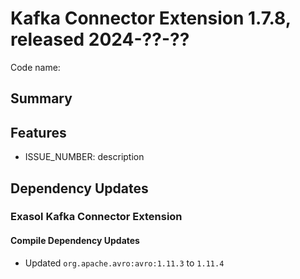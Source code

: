 # Kafka Connector Extension 1.7.8, released 2024-??-??

Code name:

## Summary

## Features

* ISSUE_NUMBER: description

## Dependency Updates

### Exasol Kafka Connector Extension

#### Compile Dependency Updates

* Updated `org.apache.avro:avro:1.11.3` to `1.11.4`
